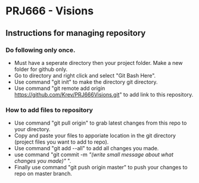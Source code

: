 # PRJ666 - Visions

## Instructions for managing repository

### Do following only once.
- Must have a seperate directory then your project folder. Make a new folder for github only.
- Go to directory and right click and select "Git Bash Here".
- Use command "git init" to make the directory git directory.
- Use command "git remote add origin https://github.com/Krev/PRJ666Visions.git" to add link to this repository.

### How to add files to repository
- Use command "git pull origin" to grab latest changes from this repo to your directory.
- Copy and paste your files to apporiate location in the git directory (project files you want to add to repo).
- Use command "git add --all" to add all changes you made.
- use command "git commit -m *"(write small message about what changes you made)"* ".
- Finally use command "git push origin master" to push your changes to repo on master branch.
